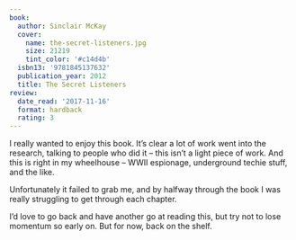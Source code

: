 ```yaml
---
book:
  author: Sinclair McKay
  cover:
    name: the-secret-listeners.jpg
    size: 21219
    tint_color: '#c14d4b'
  isbn13: '9781845137632'
  publication_year: 2012
  title: The Secret Listeners
review:
  date_read: '2017-11-16'
  format: hardback
  rating: 3
---
```


I really wanted to enjoy this book. It’s clear a lot of work went into the research, talking to people who did it – this isn’t a light piece of work. And this is right in my wheelhouse – WWII espionage, underground techie stuff, and the like.

Unfortunately it failed to grab me, and by halfway through the book I was really struggling to get through each chapter.

I’d love to go back and have another go at reading this, but try not to lose momentum so early on. But for now, back on the shelf.
